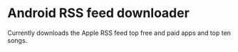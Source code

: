 # Android RSS feed downloader

Currently downloads the Apple RSS feed top free and paid apps and top ten songs.
